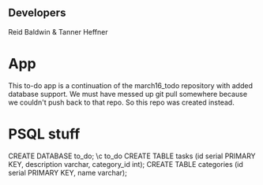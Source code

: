## Developers
Reid Baldwin & Tanner Heffner

# App
This to-do app is a continuation of the march16_todo repository with added database support.
We must have messed up git pull somewhere because we couldn't push back to that repo.
So this repo was created instead.

# PSQL stuff
CREATE DATABASE to_do;
\c to_do
CREATE TABLE tasks (id serial PRIMARY KEY, description varchar, category_id int);
CREATE TABLE categories (id serial PRIMARY KEY, name varchar);
